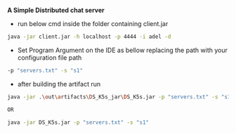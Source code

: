 **A Simple Distributed chat server** 
- run below cmd inside the folder containing client.jar
```bash
java -jar client.jar -h localhost -p 4444 -i adel -d
```
- Set Program Argument on the IDE as bellow replacing the path with your configuration file path
```bash
-p "servers.txt" -s "s1"
```
- after building the artifact run
```bash
java -jar .\out\artifacts\DS_K5s_jar\DS_K5s.jar -p "servers.txt" -s "s1"

OR

java -jar DS_K5s.jar -p "servers.txt" -s "s1"
```

